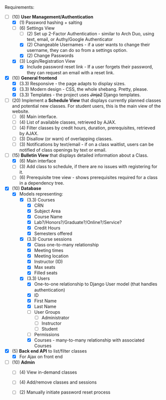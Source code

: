 Requirements:

* [ ] (10) **User Management/Authentication**
    * [x] (1) Password hashing + salting
    * [ ] (6) Settings View
        * [ ] (2) Set up 2-Factor Authentication - similar to Arch Duo, using text, email, or Authy/Google Authenticator
        * [x] (2) Changeable Usernames - if a user wants to change their username, they can do so from a settings option.
        * [x] (2) Change Passwords
    * [x] (3) Login/Registration View
        * [x] Include password reset link - If a user forgets their password, they can request an email with a reset link.
* [x] (10) **General frontend**
    * [x] (3.3) Responsive - the page adapts to display sizes.
    * [x] (3.3) Modern design - CSS, the whole shebang. Pretty, please.
    * [x] (3.3) Templates - the project uses ~~Jinja2~~ Django templates.
* [ ] (20) Implement a **Schedule View** that displays currently planned classes and potential new classes. For student users, this is the main view of the website.
    * [ ] (6) Main interface.
    * [ ] (4) List of available classes, retrieved by AJAX.
    * [ ] (4) Filter classes by credit hours, duration, prerequisites, retrieved by AJAX.
    * [ ] (3) Disallow (or warn) of overlapping classes.
    * [ ] (3) Notifications by text/email - if on a class waitlist, users can be notified of class openings by text or email.
* [ ] (15) **Bulletin View** that displays detailed information about a Class.
    * [x] (6) Main interface
    * [ ] (3) Add class to schedule, if there are no issues with registering for it.
    * [ ] (6) Prerequisite tree view - shows prerequisites required for a class in a dependency tree.
* [x] (10) **Database**
    * [x] Models representing:
        * [x] (3.3) Courses
            * [x] CRN
            * [x] Subject Area
            * [x] Course Name
            * [x] Lab?/Honors?/Graduate?/Online?/Service?
            * [x] Credit Hours
            * [x] Semesters offered
        * [x] (3.3) Course sessions
            * [x] Class one-to-many relationship
            * [x] Meeting times
            * [x] Meeting location
            * [x] Instructor (ID)
            * [x] Max seats
            * [x] Filled seats
        * [x] (3.3) Users
            * [x] One-to-one relationship to Django User model (that handles authentication)
            * [x] ID
            * [x] First Name
            * [x] Last Name
            * [ ] User Groups
                * [ ] Administrator
                * [ ] Instructor
                * [ ] Student
            * [ ] Permissions
            * [x] Courses - many-to-many relationship with associated Courses
* [x] (5) **Back end API** to list/filter classes
    * [x] For Ajax on front end
* [ ] (10) **Admin**
    * [ ] (4) View in-demand classes
    * [ ] (4) Add/remove classes and sessions
    * [ ] (2) Manually initiate password reset process
 
